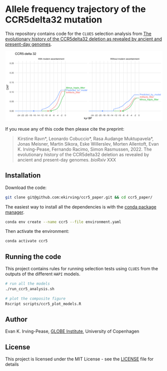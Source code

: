 # Allele frequency trajectory of the CCR5delta32 mutation
This repository contains code for the `CLUES` selection analysis from 
[The evolutionary history of the CCR5delta32 deletion as revealed by ancient and present-day genomes](https://).

![Figure 2](./figure/ccr5_delta32_trajectory.png?raw=true)

If you reuse any of this code then please cite the preprint:
> Kirstine Ravn&ast;, Leonardo Cobuccio&ast;, Rasa Audange Muktupavela&ast;, Jonas Meisner, Martin Sikora, Eske 
> Willerslev, Morten Allentoft, Evan K. Irving-Pease, Fernando Racimo, Simon Rasmussen, 2022. The evolutionary history 
> of the CCR5delta32 deletion as revealed by ancient and present-day genomes. *bioRxiv* XXX

## Installation
Download the code: 
```bash
git clone git@github.com:ekirving/ccr5_paper.git && cd ccr5_paper/
```

The easiest way to install all the dependencies is with the [conda package manager](https://docs.conda.io/en/latest/).

```bash
conda env create --name ccr5 --file environment.yaml
```

Then activate the environment:
```bash
conda activate ccr5
```

## Running the code

This project contains rules for running selection tests using `CLUES` from the outputs of the different `HAPI` models.

```bash
# run all the models  
./run_ccr5_analysis.sh
```

```bash
# plot the composite figure  
Rscript scripts/ccr5_plot_models.R
```

## Author

Evan K. Irving-Pease, [GLOBE Institute](https://globe.ku.dk/), University of Copenhagen 

## License

This project is licensed under the MIT License - see the [LICENSE](LICENSE) file for details
